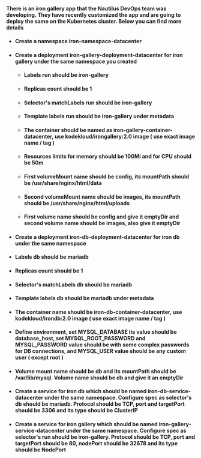 #### There is an iron gallery app that the Nautilus DevOps team was developing. They have recently customized the app and are going to deploy the same on the Kubernetes cluster. Below you can find more details

- #### Create a namespace iron-namespace-datacenter

- #### Create a deployment iron-gallery-deployment-datacenter for iron gallery under the same namespace you created

    - #### Labels run should be iron-gallery

    - #### Replicas count should be 1

    - #### Selector's matchLabels run should be iron-gallery

    - #### Template labels run should be iron-gallery under metadata

    - #### The container should be named as iron-gallery-container-datacenter, use kodekloud/irongallery:2.0 image ( use exact image name / tag )

    - #### Resources limits for memory should be 100Mi and for CPU should be 50m

    - #### First volumeMount name should be config, its mountPath should be /usr/share/nginx/html/data

    - #### Second volumeMount name should be images, its mountPath should be /usr/share/nginx/html/uploads

    - #### First volume name should be config and give it emptyDir and second volume name should be images, also give it emptyDir

- #### Create a deployment iron-db-deployment-datacenter for iron db under the same namespace

- #### Labels db should be mariadb

- #### Replicas count should be 1

- #### Selector's matchLabels db should be mariadb

- #### Template labels db should be mariadb under metadata

- #### The container name should be iron-db-container-datacenter, use kodekloud/irondb:2.0 image ( use exact image name / tag )

- #### Define environment, set MYSQL_DATABASE its value should be database_host, set MYSQL_ROOT_PASSWORD and MYSQL_PASSWORD value should be with some complex passwords for DB connections, and MYSQL_USER value should be any custom user ( except root )

- #### Volume mount name should be db and its mountPath should be /var/lib/mysql. Volume name should be db and give it an emptyDir

- #### Create a service for iron db which should be named iron-db-service-datacenter under the same namespace. Configure spec as selector's db should be mariadb. Protocol should be TCP, port and targetPort should be 3306 and its type should be ClusterIP

- #### Create a service for iron gallery which should be named iron-gallery-service-datacenter under the same namespace. Configure spec as selector's run should be iron-gallery. Protocol should be TCP, port and targetPort should be 80, nodePort should be 32678 and its type should be NodePort

